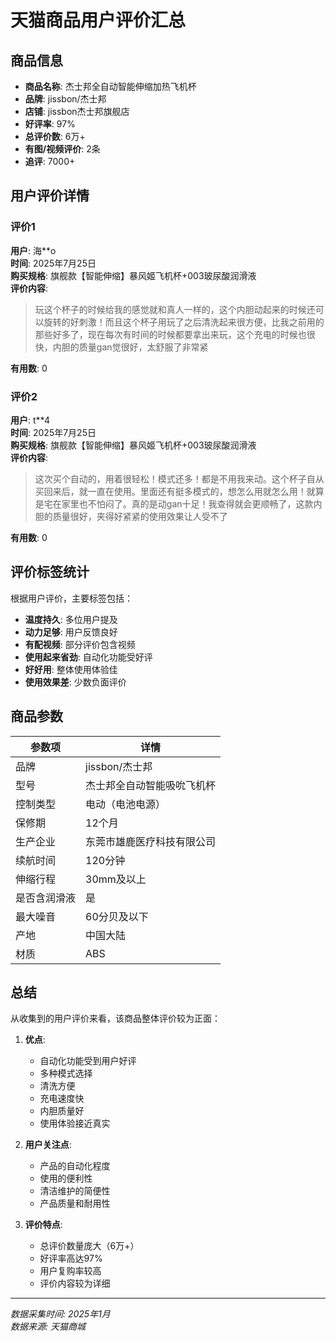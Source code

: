 # 天猫商品用户评价汇总

## 商品信息
- **商品名称**: 杰士邦全自动智能伸缩加热飞机杯
- **品牌**: jissbon/杰士邦
- **店铺**: jissbon杰士邦旗舰店
- **好评率**: 97%
- **总评价数**: 6万+
- **有图/视频评价**: 2条
- **追评**: 7000+

## 用户评价详情

### 评价1
**用户**: 海**o  
**时间**: 2025年7月25日  
**购买规格**: 旗舰款【智能伸缩】暴风姬飞机杯+003玻尿酸润滑液  
**评价内容**: 
> 玩这个杯子的时候给我的感觉就和真人一样的，这个内胆动起来的时候还可以旋转的好刺激！而且这个杯子用玩了之后清洗起来很方便，比我之前用的那些好多了，现在每次有时间的时候都要拿出来玩，这个充电的时候也很快，内胆的质量gan觉很好，太舒服了非常紧

**有用数**: 0

### 评价2
**用户**: t**4  
**时间**: 2025年7月25日  
**购买规格**: 旗舰款【智能伸缩】暴风姬飞机杯+003玻尿酸润滑液  
**评价内容**: 
> 这次买个自动的，用着很轻松！模式还多！都是不用我来动。这个杯子自从买回来后，就一直在使用。里面还有挺多模式的，想怎么用就怎么用！就算是宅在家里也不怕闷了。真的是动gan十足！我查得就会更顺畅了，这款内胆的质量很好，夹得好紧紧的使用效果让人受不了

**有用数**: 0

## 评价标签统计

根据用户评价，主要标签包括：
- **温度持久**: 多位用户提及
- **动力足够**: 用户反馈良好
- **有配视频**: 部分评价包含视频
- **使用起来省劲**: 自动化功能受好评
- **好好用**: 整体使用体验佳
- **使用效果差**: 少数负面评价

## 商品参数

| 参数项 | 详情 |
|--------|------|
| 品牌 | jissbon/杰士邦 |
| 型号 | 杰士邦全自动智能吸吮飞机杯 |
| 控制类型 | 电动（电池电源） |
| 保修期 | 12个月 |
| 生产企业 | 东莞市雄鹿医疗科技有限公司 |
| 续航时间 | 120分钟 |
| 伸缩行程 | 30mm及以上 |
| 是否含润滑液 | 是 |
| 最大噪音 | 60分贝及以下 |
| 产地 | 中国大陆 |
| 材质 | ABS |

## 总结

从收集到的用户评价来看，该商品整体评价较为正面：

1. **优点**:
   - 自动化功能受到用户好评
   - 多种模式选择
   - 清洗方便
   - 充电速度快
   - 内胆质量好
   - 使用体验接近真实

2. **用户关注点**:
   - 产品的自动化程度
   - 使用的便利性
   - 清洁维护的简便性
   - 产品质量和耐用性

3. **评价特点**:
   - 总评价数量庞大（6万+）
   - 好评率高达97%
   - 用户复购率较高
   - 评价内容较为详细

---
*数据采集时间: 2025年1月*  
*数据来源: 天猫商城*